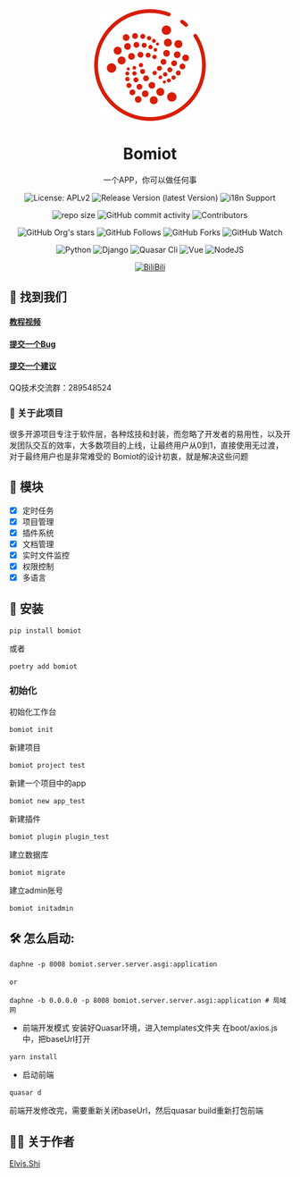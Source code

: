 <div align="center">
  <img src="bomiot/templates/dist/spa/icons/logo.png" alt="Bomiot logo" width="200" height="auto" />
  <h1>Bomiot</h1>
  <p>一个APP，你可以做任何事</p>

<!-- Badges -->
![License: APLv2](https://img.shields.io/github/license/Bomiot/Bomiot)
![Release Version (latest Version)](https://img.shields.io/github/v/release/Bomiot/Bomiot?color=orange&include_prereleases)
![i18n Support](https://img.shields.io/badge/i18n-Support-orange.svg)

![repo size](https://img.shields.io/github/repo-size/Bomiot/Bomiot)
![GitHub commit activity](https://img.shields.io/github/commit-activity/m/Bomiot/Bomiot)
![Contributors](https://img.shields.io/github/contributors/Bomiot/Bomiot?color=blue)

![GitHub Org's stars](https://img.shields.io/github/stars/Bomiot?style=social)
![GitHub Follows](https://img.shields.io/github/followers/Singosgu?style=social)
![GitHub Forks](https://img.shields.io/github/forks/Bomiot/Bomiot?style=social)
![GitHub Watch](https://img.shields.io/github/watchers/Bomiot/Bomiot?style=social)

![Python](https://img.shields.io/badge/Python-3.9-yellowgreen)
![Django](https://img.shields.io/badge/Django-4.2-yellowgreen)
![Quasar Cli](https://img.shields.io/badge/Quasar/cli-2.4.1-yellowgreen)
![Vue](https://img.shields.io/badge/Vue-3.4.18-yellowgreen)
![NodeJS](https://img.shields.io/badge/NodeJS-18.19.1-yellowgreen)

[![BiliBili](https://img.shields.io/badge/BiliBili-4987-red)](https://space.bilibili.com/407321291/channel/seriesdetail?sid=776320)
</div>

## :rocket: 找到我们

<h4>
  <a href="https://space.bilibili.com/407321291?spm_id_from=333.1007.0.0">教程视频</a>
</h4>
<h4>
  <a href="https://github.com/Bomiot/Bomiot/issues/new?template=bug_report.md&title=[BUG]">提交一个Bug</a>
</h4>
<h4>   
  <a href="https://github.com/Bomiot/Bomiot/issues/new?template=feature_request.md&title=[FR]">提交一个建议</a>
</h4>


QQ技术交流群：289548524

[//]: # (About the Project)
### :star2: 关于此项目

很多开源项目专注于软件层，各种炫技和封装，而忽略了开发者的易用性，以及开发团队交互的效率，大多数项目的上线，让最终用户从0到1，直接使用无过渡，对于最终用户也是非常难受的
Bomiot的设计初衷，就是解决这些问题

[//]: # (Function)
## :dart: 模块

* [x] 定时任务
* [x] 项目管理
* [x] 插件系统
* [x] 文档管理
* [x] 实时文件监控
* [x] 权限控制
* [x] 多语言

[//]: # (Install)
## :compass: 安装
~~~shell
pip install bomiot
~~~

或者

~~~shell
poetry add bomiot
~~~

### 初始化
初始化工作台
~~~shell
bomiot init
~~~

新建项目
~~~shell
bomiot project test
~~~

新建一个项目中的app
~~~shell
bomiot new app_test
~~~

新建插件
~~~shell
bomiot plugin plugin_test
~~~

建立数据库
~~~shell
bomiot migrate
~~~

建立admin账号
~~~shell
bomiot initadmin
~~~

[//]: # (start)
## :hammer_and_wrench: 怎么启动:

~~~shell
daphne -p 8008 bomiot.server.server.asgi:application

or

daphne -b 0.0.0.0 -p 8008 bomiot.server.server.asgi:application # 局域网
~~~


- 前端开发模式
安装好Quasar环境，进入templates文件夹
在boot/axios.js中，把baseUrl打开
~~~shell
yarn install
~~~

- 启动前端
~~~shell
quasar d
~~~

前端开发修改完，需要重新关闭baseUrl，然后quasar build重新打包前端

<!-- ABOUT AUTHOR -->
## :bowing_man: 关于作者

[Elvis.Shi](https://gitee.com/GreaterWMS/GreaterWMS/wikis/%E6%88%91%E6%98%AF%E5%A6%82%E4%BD%95%E4%BB%8E%E4%B8%80%E4%B8%AA%E7%89%A9%E6%B5%81%E8%8F%9C%E9%B8%9F%EF%BC%8C%E4%B8%80%E7%9B%B4%E5%81%9A%E5%88%B0500%E5%BC%BA%E4%BA%9A%E5%A4%AA%E5%8C%BAChina%20PDC%20Manager%E7%9A%84)
